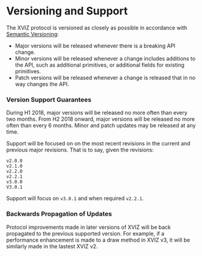 # Versioning and Support

The XVIZ protocol is versioned as closely as possible in accordance with [Semantic Versioning](www.semver.org):

* Major versions will be released whenever there is a breaking API change.
* Minor versions will be released whenever a change includes additions to the API, such as additional primitives, or additional fields for existing primitives.
* Patch versions will be released whenever a change is released that in no way changes the API.

### Version Support Guarantees

During H1 2018, major versions will be released no more often than every two months. From H2 2018 onward, major versions will be released no more often than every 6 months. Minor and patch updates may be released at any time.

Support will be focused on on the most recent revisions in the current and previous major revisions. That is to say, given the revisions:

```
v2.0.0
v2.1.0
v2.2.0
v2.2.1
v3.0.0
V3.0.1
```

Support will focus on `v3.0.1` and when required `v2.2.1`.


### Backwards Propagation of Updates

Protocol improvements made in later versions of XVIZ will be back propagated to the previous supported version. For example, if a performance enhancement is made to a draw method in XVIZ v3, it will be similarly made in the lastest XVIZ v2.
